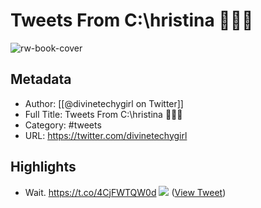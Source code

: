 # Tweets From C:\hristina 👩🏽‍💻

![rw-book-cover](https://pbs.twimg.com/profile_images/1545608183380692992/6BGgT9kY.jpg)

## Metadata
- Author: [[@divinetechygirl on Twitter]]
- Full Title: Tweets From C:\hristina 👩🏽‍💻
- Category: #tweets
- URL: https://twitter.com/divinetechygirl

## Highlights
- Wait. https://t.co/4CjFWTQW0d
  ![](https://pbs.twimg.com/media/FYb-kERXwAAsquD.jpg) ([View Tweet](https://twitter.com/divinetechygirl/status/1551207020384092166))
